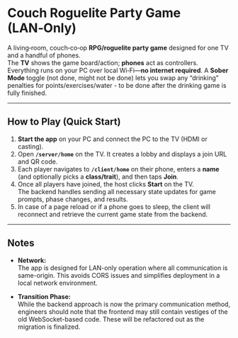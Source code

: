 # Couch Roguelite Party Game (LAN‑Only)

A living‑room, couch‑co‑op **RPG/roguelite party game** designed for one TV and a handful of phones.  
The **TV** shows the game board/action; **phones** act as controllers. Everything runs on your PC over local Wi‑Fi—**no internet required**. A **Sober Mode** toggle (not done, might not be done) lets you swap any “drinking” penalties for points/exercises/water - to be done after the drinking game is fully finished.

---

## How to Play (Quick Start)

1. **Start the app** on your PC and connect the PC to the TV (HDMI or casting).
2. Open **`/server/home`** on the TV. It creates a lobby and displays a join URL and QR code.
3. Each player navigates to **`/client/home`** on their phone, enters a **name** (and optionally picks a **class/trait**), and then taps **Join**.
4. Once all players have joined, the host clicks **Start** on the TV.  
   The backend handles sending all necessary state updates for game prompts, phase changes, and results.
5. In case of a page reload or if a phone goes to sleep, the client will reconnect and retrieve the current game state from the backend.

---

## Notes

- **Network:**  
  The app is designed for LAN-only operation where all communication is same-origin. This avoids CORS issues and simplifies deployment in a local network environment.

- **Transition Phase:**  
  While the backend approach is now the primary communication method, engineers should note that the frontend may still contain vestiges of the old WebSocket-based code. These will be refactored out as the migration is finalized.